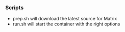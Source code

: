 <h3>Scripts</h3>
<ul>
  <li>prep.sh will download the latest source for Matrix</li>
  <li>run.sh will start the container with the right options</li>
</ul>
